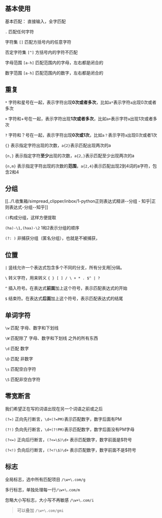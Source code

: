 ## 基本使用

基本匹配： 直接输入，全字匹配

`.` 匹配任何字符

字符集 `[]` 匹配方括号内的任意字符

否定字符集 `[^]` 方括号内的字符不匹配

字母范围 `[a-h]` 匹配范围内的字母，左右都是闭合的

数字范围 `[a-h]` 匹配范围内的数字，左右都是闭合的

## 重复

`*` 字符和星号在一起，表示字符出现**0次或者多次**，比如`a*`表示字符`a`出现0次或者多次

`+` 字符和+号在一起，表示字符出现**1次或者多次**，比如`a+`表示字符`a`出现1次或者多次

`?` 字符和？号在一起，表示字符出现**0次或1次**，比如`a？`表示字符`a`出现0次或者1次

`{}` 表示指定字符出现的次数，`a{2}`表示匹配出现两次的a

`{n,}` 表示指定字符**至少**出现的次数，`a{2,}`表示匹配至少出现两次的a

`{n,m}` 表示指定字符出现的次数的**范围**，`a{2,4}`表示匹配出现2到4词的a字符，包含2和4

## 分组

[[../1.收集箱/simpread_clipper/inbox/1-python正则表达式精讲--分组 - 知乎|正则表达式-分组--知乎]]

`()`构成分组，这样方便提取

`(ha)-\1,(haa)-\2` 1和2表示分组的顺序

`(?: )` 非捕获分组（匿名分组），也就是不被捕获，

## 位置

`|` 竖线允许一个表达式包含多个不同的分支，所有分支用|分隔。

`\` 转义字符，用来转义 `{ } [ ] / \ + * . $^ | ?`

`^` 插入符号。在表达式**前面**加上这个符号，表示匹配表达式的开始

`$` 结束符。在表达式**后面**加上这个符号，表示匹配表达式的结尾

## 单词字符

`\w` 匹配 字母、数字和下划线

`\W` 匹配除了 字母、数字和下划线 之外的所有东西

`\d` 匹配 数字

`\D` 匹配 非数字

`\s` 匹配空白字符

`\S` 匹配非空白字符


## 零宽断言

我们希望正在写的词语出现在另一个词语之前或之后

`(?=)` 正向先行断言，`\d+(?=PM)`表示匹配数字，数字后面有PM

`(?!)` 负向先行断言，`\d+(?!PM)`表示匹配数字，数字后面没有PM字母

`(?<=)` 正向后行断言，`(?<=\$)\d+` 表示匹配数字，数字前面是$符号

`(?<!)` 负向后行断言，`(?<!\$)\d+` 表示匹配数字，数字前面不是$符号

## 标志

全局标志，选中所有匹配项目 `/\w+\.com/g`

多行标志，单独处理每一行`/\w+\.com/m`

忽略大小写标志，大小写不再敏感 `/\w+\.com/i`

> 可以叠加 `/\w+\.com/gmi`

